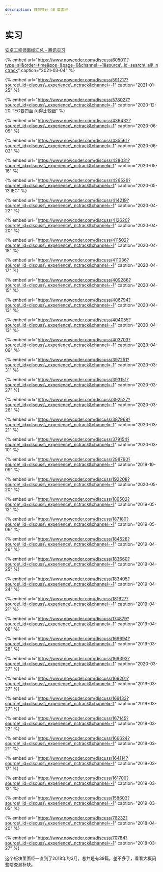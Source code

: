 ```yaml
---
description: 目前共计 40 篇面经
---
```


# 实习

 [安卓工程师面经汇总 - 腾讯实习](https://www.nowcoder.com/discuss/experience?tagId=642&order=3&companyId=138&phaseId=2)



{% embed url="https://www.nowcoder.com/discuss/605011?type=all&order=time&pos=&page=0&channel=-1&source\_id=search\_all\_nctrack" caption="2021-03-04" %}

{% embed url="https://www.nowcoder.com/discuss/591217?source\_id=discuss\_experience\_nctrack&channel=-1" caption="2021-01-25" %}

{% embed url="https://www.nowcoder.com/discuss/578027?source\_id=discuss\_experience\_nctrack&channel=-1" caption="2020-12-20 TEG要四面 问得比较细" %}

{% embed url="https://www.nowcoder.com/discuss/436432?source\_id=discuss\_experience\_nctrack&channel=-1" caption="2020-06-05" %}

{% embed url="https://www.nowcoder.com/discuss/435561?source\_id=discuss\_experience\_nctrack&channel=-1" caption="2020-06-03" %}

{% embed url="https://www.nowcoder.com/discuss/428031?source\_id=discuss\_experience\_nctrack&channel=-1" caption="2020-05-16" %}

{% embed url="https://www.nowcoder.com/discuss/426526?source\_id=discuss\_experience\_nctrack&channel=-1" caption="2020-05-13 IEG" %}

{% embed url="https://www.nowcoder.com/discuss/414219?source\_id=discuss\_experience\_nctrack&channel=-1" caption="2020-04-22" %}

{% embed url="https://www.nowcoder.com/discuss/412620?source\_id=discuss\_experience\_nctrack&channel=-1" caption="2020-04-20" %}

{% embed url="https://www.nowcoder.com/discuss/411502?source\_id=discuss\_experience\_nctrack&channel=-1" caption="2020-04-18" %}

{% embed url="https://www.nowcoder.com/discuss/411036?source\_id=discuss\_experience\_nctrack&channel=-1" caption="2020-04-17" %}

{% embed url="https://www.nowcoder.com/discuss/409286?source\_id=discuss\_experience\_nctrack&channel=-1" caption="2020-04-15" %}

{% embed url="https://www.nowcoder.com/discuss/406794?source\_id=discuss\_experience\_nctrack&channel=-1" caption="2020-04-13" %}

{% embed url="https://www.nowcoder.com/discuss/404055?source\_id=discuss\_experience\_nctrack&channel=-1" caption="2020-04-13" %}

{% embed url="https://www.nowcoder.com/discuss/403703?source\_id=discuss\_experience\_nctrack&channel=-1" caption="2020-04-09" %}

{% embed url="https://www.nowcoder.com/discuss/397251?source\_id=discuss\_experience\_nctrack&channel=-1" caption="2020-03-31" %}

{% embed url="https://www.nowcoder.com/discuss/393151?source\_id=discuss\_experience\_nctrack&channel=-1" caption="2020-03-27" %}

{% embed url="https://www.nowcoder.com/discuss/392527?source\_id=discuss\_experience\_nctrack&channel=-1" caption="2020-03-26" %}

{% embed url="https://www.nowcoder.com/discuss/387968?source\_id=discuss\_experience\_nctrack&channel=-1" caption="2020-03-21" %}

{% embed url="https://www.nowcoder.com/discuss/379154?source\_id=discuss\_experience\_nctrack&channel=-1" caption="2020-03-10" %}

{% embed url="https://www.nowcoder.com/discuss/298790?source\_id=discuss\_experience\_nctrack&channel=-1" caption="2019-10-09" %}

{% embed url="https://www.nowcoder.com/discuss/192208?source\_id=discuss\_experience\_nctrack&channel=-1" caption="2020-05-20" %}

{% embed url="https://www.nowcoder.com/discuss/189502?source\_id=discuss\_experience\_nctrack&channel=-1" caption="2019-05-12" %}

{% embed url="https://www.nowcoder.com/discuss/187180?source\_id=discuss\_experience\_nctrack&channel=-1" caption="2019-05-06" %}

{% embed url="https://www.nowcoder.com/discuss/184528?source\_id=discuss\_experience\_nctrack&channel=-1" caption="2019-04-26" %}

{% embed url="https://www.nowcoder.com/discuss/183660?source\_id=discuss\_experience\_nctrack&channel=-1" caption="2019-04-25" %}

{% embed url="https://www.nowcoder.com/discuss/183405?source\_id=discuss\_experience\_nctrack&channel=-1" caption="2019-04-24" %}

{% embed url="https://www.nowcoder.com/discuss/181627?source\_id=discuss\_experience\_nctrack&channel=-1" caption="2019-04-21" %}

{% embed url="https://www.nowcoder.com/discuss/174879?source\_id=discuss\_experience\_nctrack&channel=-1" caption="2019-04-08" %}

{% embed url="https://www.nowcoder.com/discuss/169694?source\_id=discuss\_experience\_nctrack&channel=-1" caption="2019-03-28" %}

{% embed url="https://www.nowcoder.com/discuss/169393?source\_id=discuss\_experience\_nctrack&channel=-1" caption="2020-03-27" %}

{% embed url="https://www.nowcoder.com/discuss/169201?source\_id=discuss\_experience\_nctrack&channel=-1" caption="2019-03-27" %}

{% embed url="https://www.nowcoder.com/discuss/169133?source\_id=discuss\_experience\_nctrack&channel=-1" caption="2019-03-27" %}

{% embed url="https://www.nowcoder.com/discuss/167145?source\_id=discuss\_experience\_nctrack&channel=-1" caption="2019-03-22" %}

{% embed url="https://www.nowcoder.com/discuss/166624?source\_id=discuss\_experience\_nctrack&channel=-1" caption="2019-03-21" %}

{% embed url="https://www.nowcoder.com/discuss/164114?source\_id=discuss\_experience\_nctrack&channel=-1" caption="2019-03-17" %}

{% embed url="https://www.nowcoder.com/discuss/161700?source\_id=discuss\_experience\_nctrack&channel=-1" caption="2019-03-12" %}

{% embed url="https://www.nowcoder.com/discuss/158603?source\_id=discuss\_experience\_nctrack&channel=-1" caption="2019-03-05" %}

{% embed url="https://www.nowcoder.com/discuss/76232?source\_id=discuss\_experience\_nctrack&channel=-1" caption="2018-04-20" %}

{% embed url="https://www.nowcoder.com/discuss/70784?source\_id=discuss\_experience\_nctrack&channel=-1" caption="2018-03-27" %}

这个板块里面经一直到了2018年的3月，总共是有39篇，差不多了，看看大概问些啥查漏补缺。



































































